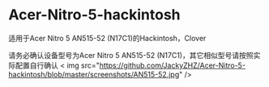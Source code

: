 # Acer-Nitro-5-hackintosh
适用于Acer Nitro 5 AN515-52 (N17C1)的Hackintosh，Clover

请务必确认设备型号为Acer Nitro 5 AN515-52 (N17C1)，其它相似型号请按照实际配置自行确认
< img src="https://github.com/JackyZHZ/Acer-Nitro-5-hackintosh/blob/master/screenshots/AN515-52.jpg" />
